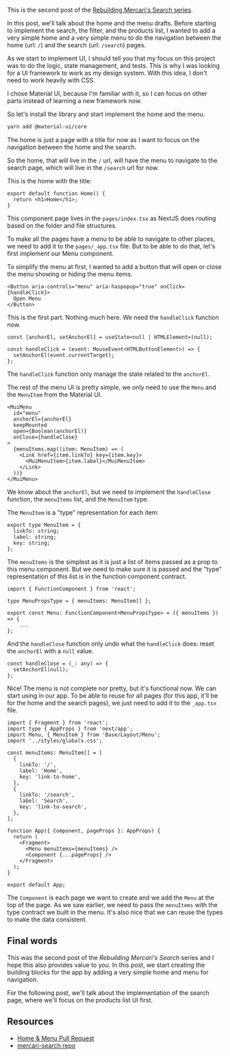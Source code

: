 This is the second post of the [Rebuilding Mercari's Search series](https://www.iamtk.co/series/rebuilding-mercaris-search).

In this post, we'll talk about the home and the menu drafts. Before starting to implement the search, the filter, and the products list, I wanted to add a very simple home and a very simple menu to do the navigation between the home (url: `/`) and the search (url: `/search`) pages.

As we start to implement UI, I should tell you that my focus on this project was to do the logic, state management, and tests. This is why I was looking for a UI framework to work as my design system. With this idea, I don't need to work heavily with CSS.

I chose Material UI, because I'm familiar with it, so I can focus on other parts instead of learning a new framework now.

So let's install the library and start implement the home and the menu.

```bash
yarn add @material-ui/core
```

The home is just a page with a title for now as I want to focus on the navigation between the home and the search.

So the home, that will live in the `/` url, will have the menu to navigate to the search page, which will live in the `/search` url for now.

This is the home with the title:

```tsx
export default function Home() {
  return <h1>Home</h1>;
}
```

This component page lives in the `pages/index.tsx` as NextJS does routing based on the folder and file structures.

To make all the pages have a menu to be able to navigate to other places, we need to add it to the `pages/_app.tsx` file. But to be able to do that, let's first implement our Menu component.

To simplify the menu at first, I wanted to add a button that will open or close the menu showing or hiding the menu items.

```tsx
<Button aria-controls="menu" aria-haspopup="true" onClick={handleClick}>
  Open Menu
</Button>
```

This is the first part. Nothing much here. We need the `handleClick` function now.

```tsx
const [anchorEl, setAnchorEl] = useState<null | HTMLElement>(null);

const handleClick = (event: MouseEvent<HTMLButtonElement>) => {
  setAnchorEl(event.currentTarget);
};
```

The `handleClick` function only manage the state related to the `anchorEl`.

The rest of the menu UI is pretty simple, we only need to use the `Menu` and the `MenuItem` from the Material UI.

```tsx
<MuiMenu
  id="menu"
  anchorEl={anchorEl}
  keepMounted
  open={Boolean(anchorEl)}
  onClose={handleClose}
>
  {menuItems.map((item: MenuItem) => (
    <Link href={item.linkTo} key={item.key}>
      <MuiMenuItem>{item.label}</MuiMenuItem>
    </Link>
  ))}
</MuiMenu>
```

We know about the `anchorEl`, but we need to implement the `handleClose` function, the `menuItems` list, and the `MenuItem` type.

The `MenuItem` is a "type" representation for each item:

```tsx
export type MenuItem = {
  linkTo: string;
  label: string;
  key: string;
};
```

The `menuItems` is the simplest as it is just a list of items passed as a prop to this menu component. But we need to make sure it is passed and the "type" representation of this list is in the function component contract.

```tsx
import { FunctionComponent } from 'react';

type MenuPropsType = { menuItems: MenuItem[] };

export const Menu: FunctionComponent<MenuPropsType> = ({ menuItems }) => {
	...
};
```

And the `handleClose` function only undo what the `handleClick` does: reset the `anchorEl` with a `null` value.

```tsx
const handleClose = (_: any) => {
  setAnchorEl(null);
};
```

Nice! The menu is not complete nor pretty, but it's functional now. We can start using in our app. To be able to reuse for all pages (for this app, it'll be for the home and the search pages), we just need to add it to the `_app.tsx` file.

```tsx
import { Fragment } from 'react';
import type { AppProps } from 'next/app';
import Menu, { MenuItem } from 'Base/Layout/Menu';
import '../styles/globals.css';

const menuItems: MenuItem[] = [
  {
    linkTo: '/',
    label: 'Home',
    key: 'link-to-home',
  },
  {
    linkTo: '/search',
    label: 'Search',
    key: 'link-to-search',
  },
];

function App({ Component, pageProps }: AppProps) {
  return (
    <Fragment>
      <Menu menuItems={menuItems} />
      <Component {...pageProps} />
    </Fragment>
  );
}

export default App;
```

The `Component` is each page we want to create and we add the `Menu` at the top of the page. As we saw earlier, we need to pass the `menuItems` with the type contract we built in the menu. It's also nice that we can reuse the types to make the data consistent.

## Final words

This was the second post of the _Rebuilding Mercari's Search_ series and I hope this also provides value to you. In this post, we start creating the building blocks for the app by adding a very simple home and menu for navigation.

For the following post, we'll talk about the implementation of the search page, where we'll focus on the products list UI first.

## Resources

- [Home & Menu Pull Request](https://github.com/leandrotk/mercari-search/pull/1)
- [mercari-search repo](https://github.com/leandrotk/mercari-search)
